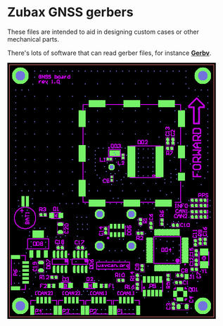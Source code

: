 Zubax GNSS gerbers
==================

These files are intended to aid in designing custom cases or other mechanical parts.

There's lots of software that can read gerber files, for instance [**Gerbv**](http://gerbv.geda-project.org/).

![Gerbv](/hardware/pcb/gerbers/gnss.png?raw=true)

